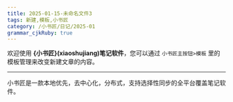 ```yaml
---
title: 2025-01-15-未命名文件3
tags: 新建,模板,小书匠
category: /小书匠/日记/2025-01
grammar_cjkRuby: true
---
```



欢迎使用 **{小书匠}(xiaoshujiang)笔记软件**，您可以通过 `小书匠主按钮>模板` 里的模板管理来改变新建文章的内容。

----------

小书匠是一款本地优先，去中心化，分布式，支持选择性同步的全平台覆盖笔记软件。
